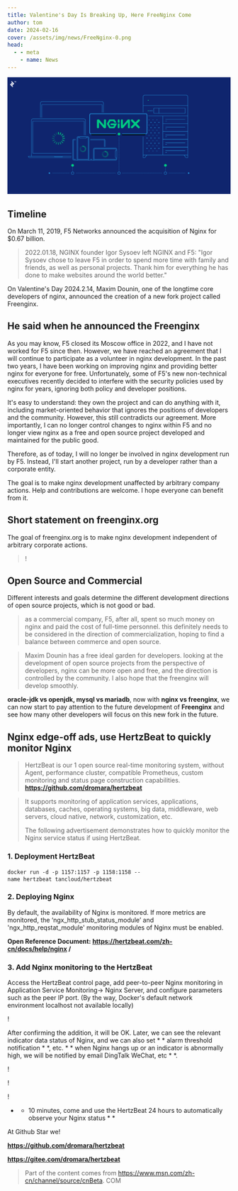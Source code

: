 ```yaml
---
title: Valentine's Day Is Breaking Up, Here FreeNginx Come
author: tom
date: 2024-02-16
cover: /assets/img/news/FreeNginx-0.png
head:
  - - meta
    - name: News
---
```


  

![](/assets/img/news/FreeNginx-0.png)

  

## Timeline

On March 11, 2019, F5 Networks announced the acquisition of Nginx for $0.67 billion.

> 2022.01.18, NGINX founder Igor Sysoev left NGINX and F5: "Igor Sysoev chose to leave F5 in order to spend more time with family and friends, as well as personal projects. Thank him for everything he has done to make websites around the world better."

On Valentine's Day 2024.2.14, Maxim Dounin, one of the longtime core developers of nginx, announced the creation of a new fork project called Freenginx.

## He said when he announced the Freenginx

As you may know, F5 closed its Moscow office in 2022, and I have not worked for F5 since then. However, we have reached an agreement that I will continue to participate as a volunteer in nginx development. In the past two years, I have been working on improving nginx and providing better nginx for everyone for free. Unfortunately, some of F5's new non-technical executives recently decided to interfere with the security policies used by nginx for years, ignoring both policy and developer positions.

It's easy to understand: they own the project and can do anything with it, including market-oriented behavior that ignores the positions of developers and the community. However, this still contradicts our agreement. More importantly, I can no longer control changes to nginx within F5 and no longer view nginx as a free and open source project developed and maintained for the public good.

Therefore, as of today, I will no longer be involved in nginx development run by F5. Instead, I'll start another project, run by a developer rather than a corporate entity.

The goal is to make nginx development unaffected by arbitrary company actions. Help and contributions are welcome. I hope everyone can benefit from it.

## Short statement on freenginx.org

The goal of freenginx.org is to make nginx development independent of arbitrary corporate actions.
>>
>>
>>
>! [](/assets/img/news/FreeNginx-1.png)

## Open Source and Commercial

Different interests and goals determine the different development directions of open source projects, which is not good or bad.

> as a commercial company, F5, after all, spent so much money on nginx and paid the cost of full-time personnel. this definitely needs to be considered in the direction of commercialization, hoping to find a balance between commerce and open source.

> Maxim Dounin has a free ideal garden for developers. looking at the development of open source projects from the perspective of developers, nginx can be more open and free, and the direction is controlled by the community. I also hope that the freenginx will develop smoothly.

**oracle-jdk vs openjdk, mysql vs mariadb**, now with **nginx vs freenginx**, we can now start to pay attention to the future development of **Freenginx** and see how many other developers will focus on this new fork in the future.

## Nginx edge-off ads, use HertzBeat to quickly monitor Nginx

> HertzBeat is our 1 open source real-time monitoring system, without Agent, performance cluster, compatible Prometheus, custom monitoring and status page construction capabilities. **https://github.com/dromara/hertzbeat**

> It supports monitoring of application services, applications, databases, caches, operating systems, big data, middleware, web servers, cloud native, network, customization, etc.
>>
> The following advertisement demonstrates how to quickly monitor the Nginx service status if using HertzBeat.

### 1\. Deployment HertzBeat

```
docker run -d -p 1157:1157 -p 1158:1158 --name hertzbeat tancloud/hertzbeat

```

### 2\. Deploying Nginx

By default, the availability of Nginx is monitored. If more metrics are monitored, the ‘ngx_http_stub_status_module’ and 'ngx_http_reqstat_module' monitoring modules of Nginx must be enabled.

**Open Reference Document: https://hertzbeat.com/zh-cn/docs/help/nginx /**

### 3\. Add Nginx monitoring to the HertzBeat

Access the HertzBeat control page, add peer-to-peer Nginx monitoring in Application Service Monitoring-> Nginx Server, and configure parameters such as the peer IP port. (By the way, Docker's default network environment localhost not available locally)

! [](/assets/img/news/FreeNginx-2.png)

After confirming the addition, it will be OK. Later, we can see the relevant indicator data status of Nginx, and we can also set * * alarm threshold notification * *, etc. * * when Nginx hangs up or an indicator is abnormally high, we will be notified by email DingTalk WeChat, etc * *.

! [](/assets/img/news/FreeNginx-3.png)

! [](/assets/img/news/FreeNginx-4.png)

! [](/assets/img/news/FreeNginx-5.png)

* * 10 minutes, come and use the HertzBeat 24 hours to automatically observe your Nginx status * *

At Github Star we!

**https://github.com/dromara/hertzbeat**

**https://gitee.com/dromara/hertzbeat**

> Part of the content comes from https://www.msn.com/zh-cn/channel/source/cnBeta. COM